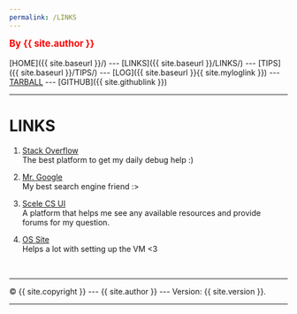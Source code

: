 ```yaml
---
permalink: /LINKS
---
```

<span style="color:red; font-weight:bold; font-size:larger;">By {{ site.author }}</span>
<br><br>
[HOME]({{ site.baseurl }}/) ---
[LINKS]({{ site.baseurl }}/LINKS/) ---
[TIPS]({{ site.baseurl }}/TIPS/) ---
[LOG]({{ site.baseurl }}{{ site.myloglink }}) ---
[TARBALL](SandBox/cbkadal.tar.xz) ---
[GITHUB]({{ site.githublink }})
<br>
<hr>

# LINKS

1. [Stack Overflow](https://stackoverflow.com/)<br>
The best platform to get my daily debug help :)

2. [Mr. Google](https://www.google.com/)<br>
My best search engine friend :>

3. [Scele CS UI](https://scele.cs.ui.ac.id/)<br>
A platform that helps me see any available resources and provide forums for my question.

4. [OS Site](https://osp4diss.vlsm.org/W01-01.html)<br>
Helps a lot with setting up the VM <3

<br>
<hr>
&copy; {{ site.copyright }} --- {{ site.author }} --- Version: {{ site.version }}.
<hr>
<br>


